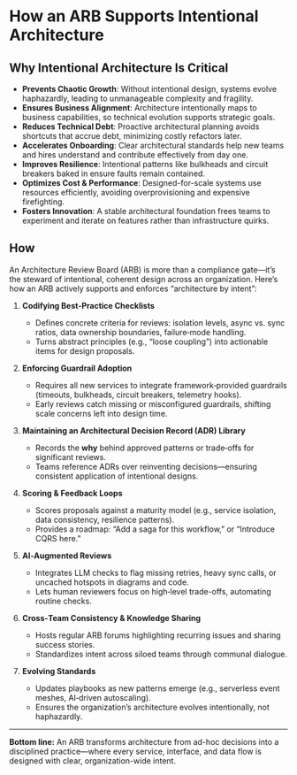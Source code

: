 

# How an ARB Supports Intentional Architecture

## Why Intentional Architecture Is Critical

* **Prevents Chaotic Growth**: Without intentional design, systems evolve haphazardly, leading to unmanageable complexity and fragility.
* **Ensures Business Alignment**: Architecture intentionally maps to business capabilities, so technical evolution supports strategic goals.
* **Reduces Technical Debt**: Proactive architectural planning avoids shortcuts that accrue debt, minimizing costly refactors later.
* **Accelerates Onboarding**: Clear architectural standards help new teams and hires understand and contribute effectively from day one.
* **Improves Resilience**: Intentional patterns like bulkheads and circuit breakers baked in ensure faults remain contained.
* **Optimizes Cost & Performance**: Designed-for-scale systems use resources efficiently, avoiding overprovisioning and expensive firefighting.
* **Fosters Innovation**: A stable architectural foundation frees teams to experiment and iterate on features rather than infrastructure quirks.


## How
An Architecture Review Board (ARB) is more than a compliance gate—it’s the steward of intentional, coherent design across an organization. Here’s how an ARB actively supports and enforces “architecture by intent”:

1. **Codifying Best‑Practice Checklists**

   * Defines concrete criteria for reviews: isolation levels, async vs. sync ratios, data ownership boundaries, failure‑mode handling.
   * Turns abstract principles (e.g., “loose coupling”) into actionable items for design proposals.

2. **Enforcing Guardrail Adoption**

   * Requires all new services to integrate framework‑provided guardrails (timeouts, bulkheads, circuit breakers, telemetry hooks).
   * Early reviews catch missing or misconfigured guardrails, shifting scale concerns left into design time.

3. **Maintaining an Architectural Decision Record (ADR) Library**

   * Records the **why** behind approved patterns or trade‑offs for significant reviews.
   * Teams reference ADRs over reinventing decisions—ensuring consistent application of intentional designs.

4. **Scoring & Feedback Loops**

   * Scores proposals against a maturity model (e.g., service isolation, data consistency, resilience patterns).
   * Provides a roadmap: “Add a saga for this workflow,” or “Introduce CQRS here.”

5. **AI‑Augmented Reviews**

   * Integrates LLM checks to flag missing retries, heavy sync calls, or uncached hotspots in diagrams and code.
   * Lets human reviewers focus on high‑level trade-offs, automating routine checks.

6. **Cross‑Team Consistency & Knowledge Sharing**

   * Hosts regular ARB forums highlighting recurring issues and sharing success stories.
   * Standardizes intent across siloed teams through communal dialogue.

7. **Evolving Standards**

   * Updates playbooks as new patterns emerge (e.g., serverless event meshes, AI‑driven autoscaling).
   * Ensures the organization’s architecture evolves intentionally, not haphazardly.

---



**Bottom line:** An ARB transforms architecture from ad-hoc decisions into a disciplined practice—where every service, interface, and data flow is designed with clear, organization-wide intent.
